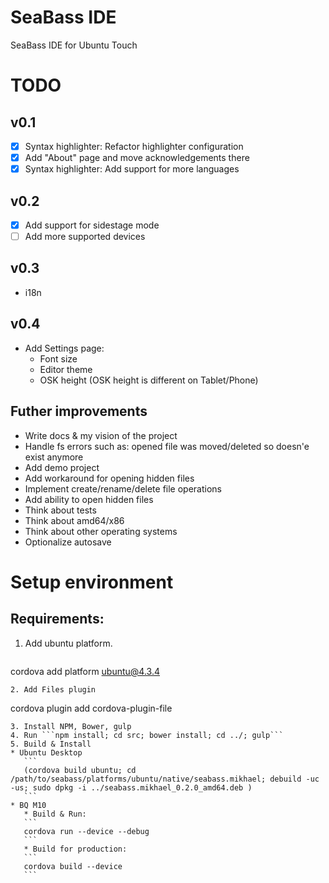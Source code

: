 # SeaBass IDE
SeaBass IDE for Ubuntu Touch

# TODO
## v0.1
- [x] Syntax highlighter: Refactor highlighter configuration
- [x] Add "About" page and move acknowledgements there
- [x] Syntax highlighter: Add support for more languages

## v0.2
- [x] Add support for sidestage mode
- [ ] Add more supported devices

## v0.3
* i18n

## v0.4
* Add Settings page:  
   * Font size
   * Editor theme
   * OSK height (OSK height is different on Tablet/Phone) 
   

## Futher improvements
* Write docs & my vision of the project
* Handle fs errors such as: opened file was moved/deleted so doesn'e exist anymore
* Add demo project
* Add workaround for opening hidden files
* Implement create/rename/delete file operations
* Add ability to open hidden files
* Think about tests
* Think about amd64/x86
* Think about other operating systems
* Optionalize autosave


# Setup environment
## Requirements: 
1. Add ubuntu platform.  
   ``` 
cordova add platform ubuntu@4.3.4 
   ```
2. Add Files plugin  
   ```
cordova plugin add cordova-plugin-file
   ```
3. Install NPM, Bower, gulp
4. Run ```npm install; cd src; bower install; cd ../; gulp```
5. Build & Install
   * Ubuntu Desktop  
      ```
      (cordova build ubuntu; cd /path/to/seabass/platforms/ubuntu/native/seabass.mikhael; debuild -uc -us; sudo dpkg -i ../seabass.mikhael_0.2.0_amd64.deb )   
      ```
   * BQ M10  
      * Build & Run: 
      ```
      cordova run --device --debug
      ```  
      * Build for production:
      ```
      cordova build --device
      ```  
